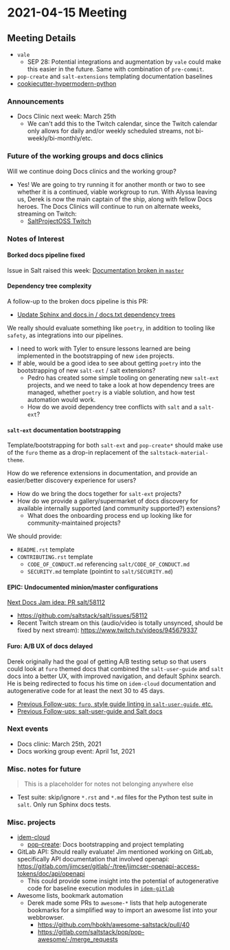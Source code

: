 # 2021-04-15 Meeting

## Meeting Details

- `vale`
  - SEP 28: Potential integrations and augmentation by `vale` could make this
    easier in the future. Same with combination of `pre-commit`.
- `pop-create` and `salt-extensions` templating documentation baselines
- [cookiecutter-hypermodern-python](https://github.com/cjolowicz/cookiecutter-hypermodern-python)

### Announcements

- Docs Clinic next week: March 25th
  - We can't add this to the Twitch calendar, since the Twitch calendar only allows
    for daily and/or weekly scheduled streams, not bi-weekly/bi-monthly/etc.

### Future of the working groups and docs clinics

Will we continue doing Docs clinics and the working group?
- Yes! We are going to try running it for another month or two to see whether
  it is a continued, viable workgroup to run. With Alyssa leaving us, Derek is
  now the main captain of the ship, along with fellow Docs heroes. The Docs
  Clinics will continue to run on alternate weeks, streaming on Twitch:
  - [SaltProjectOSS Twitch](https://www.twitch.tv/saltprojectoss)

### Notes of Interest

#### Borked docs pipeline fixed

Issue in Salt raised this week: [Documentation broken in `master`](https://github.com/saltstack/salt/issues/59798)

#### Dependency tree complexity

A follow-up to the broken docs pipeline is this PR:
- [Update Sphinx and docs.in / docs.txt dependency trees](https://github.com/saltstack/salt/pull/59823)

We really should evaluate something like `poetry`, in addition to tooling like
`safety`, as integrations into our pipelines.
- I need to work with Tyler to ensure lessons learned are being implemented in the bootstrapping of new `idem` projects.
- If able, would be a good idea to see about getting `poetry` into the bootstrapping of new `salt-ext` / salt extensions?
  - Pedro has created some simple tooling on generating new `salt-ext` projects, and we need to take a look at how dependency trees are managed, whether `poetry` is a viable solution, and how test automation would work.
  - How do we avoid dependency tree conflicts with `salt` and a `salt-ext`?

#### `salt-ext` documentation bootstrapping

Template/bootstrapping for both `salt-ext` and `pop-create*` should make use of the `furo` theme as a drop-in replacement of the `saltstack-material-theme`.

How do we reference extensions in documentation, and provide an easier/better discovery experience for users?
- How do we bring the docs together for `salt-ext` projects?
- How do we provide a gallery/supermarket of docs discovery for available internally supported (and community supported?) extensions?
  - What does the onboarding process end up looking like for community-maintained projects?

We should provide:
- `README.rst` template
- `CONTRIBUTING.rst` template
  - `CODE_OF_CONDUCT.md` referencing `salt/CODE_OF_CONDUCT.md`
  - `SECURITY.md` template (pointint to `salt/SECURITY.md`)

#### EPIC: Undocumented minion/master configurations

[Next Docs Jam idea: PR salt/58112](https://github.com/saltstack/docs-hub/blob/master/meeting-notes/2021-03-04.md#next-docs-jam-idea-pr-salt58112)
  - https://github.com/saltstack/salt/issues/58112
  - Recent Twitch stream on this (audio/video is totally unsynced, should be fixed by next stream): https://www.twitch.tv/videos/945679337

#### Furo: A/B UX of docs delayed

Derek originally had the goal of getting A/B testing setup so that users could
look at `furo` themed docs that combined the `salt-user-guide` and `salt` docs
into a better UX, with improved navigation, and default Sphinx search. He is
being redirected to focus his time on `idem-cloud` documentation and autogenerative
code for at least the next 30 to 45 days.

- [Previous Follow-ups: `furo`, style guide linting in `salt-user-guide`, etc.](https://github.com/saltstack/docs-hub/blob/master/meeting-notes/2021-03-04.md#follow-up-items-from-last-meeting)
- [Previous Follow-ups: salt-user-guide and Salt docs](https://github.com/saltstack/docs-hub/blob/master/meeting-notes/2021-03-04.md#salt-user-guide-and-salt-docs)

### Next events

- Docs clinic: March 25th, 2021
- Docs working group event: April 1st, 2021

### Misc. notes for future

> This is a placeholder for notes not belonging anywhere else

- Test suite: skip/ignore `*.rst` and `*.md` files for the Python test suite in `salt`. Only run Sphinx docs tests.

### Misc. projects

- [idem-cloud](https://gitlab.com/saltstack/pop/idem-cloud)
  - [pop-create](https://gitlab.com/saltstack/pop/pop-create): Docs bootstrapping and project templating
- GitLab API: Should really evaluate! Jim mentioned working on GitLab, specifically API documentation that involved openapi: https://gitlab.com/jimcser/gitlab/-/tree/jimcser-openapi-access-tokens/doc/api/openapi
  - This could provide some insight into the potential of autogenerative code for baseline execution modules in [`idem-gitlab`](https://gitlab.com/saltstack/pop/idem-gitlab)
- Awesome lists, bookmark automation
  - Derek made some PRs to `awesome-*` lists that help autogenerate bookmarks for a simplified way to import an awesome list into your webbrowser.
    - https://github.com/hbokh/awesome-saltstack/pull/40
    - https://gitlab.com/saltstack/pop/pop-awesome/-/merge_requests
